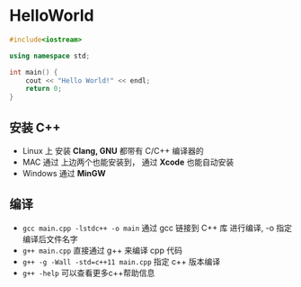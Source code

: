 # HelloWorld

```c++
#include<iostream>

using namespace std;

int main() {
    cout << "Hello World!" << endl;
    return 0;
}
```

## 安装 C++

* Linux 上 安装 **Clang, GNU** 都带有 C/C++ 编译器的
* MAC 通过 上边两个也能安装到， 通过 **Xcode** 也能自动安装
* Windows 通过 **MinGW**

## 编译

* `gcc main.cpp -lstdc++ -o main` 通过 gcc 链接到 C++ 库 进行编译, -o 指定 编译后文件名字
* `g++ main.cpp` 直接通过 g++ 来编译 cpp 代码
* `g++ -g -Wall -std=c++11 main.cpp` 指定 c++ 版本编译
* `g++ -help` 可以查看更多c++帮助信息
